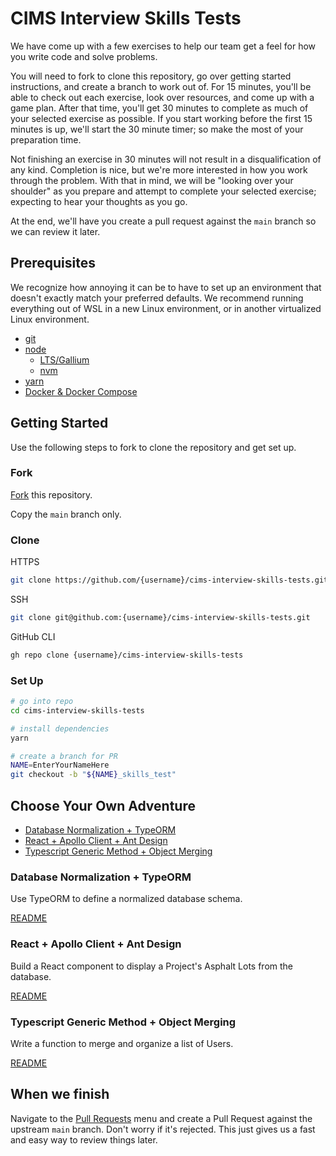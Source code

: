 # CIMS Interview Skills Tests <!-- omit in toc -->

We have come up with a few exercises to help our team get a feel for how you write code and solve problems.

You will need to fork to clone this repository, go over getting started instructions, and create a branch to work out of. For 15 minutes, you'll be able to check out each exercise, look over resources, and come up with a game plan. After that time, you'll get 30 minutes to complete as much of your selected exercise as possible. If you start working before the first 15 minutes is up, we'll start the 30 minute timer; so make the most of your preparation time.

Not finishing an exercise in 30 minutes will not result in a disqualification of any kind. Completion is nice, but we're more interested in how you work through the problem. With that in mind, we will be "looking over your shoulder" as you prepare and attempt to complete your selected exercise; expecting to hear your thoughts as you go.

At the end, we'll have you create a pull request against the `main` branch so we can review it later.

## Prerequisites <!-- omit in toc -->

We recognize how annoying it can be to have to set up an environment that doesn't exactly match your preferred defaults. We recommend running everything out of WSL in a new Linux environment, or in another virtualized Linux environment.

- [git](https://git-scm.com/downloads)
- [node](https://nodejs.org)
  - [LTS/Gallium](https://nodejs.org/download/release/v16.20.0/)
  - [nvm](https://github.com/nvm-sh/nvm?tab=readme-ov-file#installing-and-updating)
- [yarn](https://yarnpkg.com/getting-started/install)
- [Docker & Docker Compose](https://docs.docker.com/get-docker)

## Getting Started <!-- omit in toc -->

Use the following steps to fork to clone the repository and get set up.

### Fork <!-- omit in toc -->

[Fork](https://github.com/HorrocksEngineers/cims-interview-skills-tests/fork) this repository.

Copy the `main` branch only.

### Clone <!-- omit in toc -->

HTTPS

```bash
git clone https://github.com/{username}/cims-interview-skills-tests.git
```

SSH

```bash
git clone git@github.com:{username}/cims-interview-skills-tests.git
```

GitHub CLI

```bash
gh repo clone {username}/cims-interview-skills-tests
```

### Set Up <!-- omit in toc -->

```bash
# go into repo
cd cims-interview-skills-tests

# install dependencies
yarn

# create a branch for PR
NAME=EnterYourNameHere
git checkout -b "${NAME}_skills_test"
```

## Choose Your Own Adventure <!-- omit in toc -->

- [Database Normalization + TypeORM](#database-normalization--typeorm)
- [React + Apollo Client + Ant Design](#react--apollo-client--ant-design)
- [Typescript Generic Method + Object Merging](#typescript-generic-method--object-merging)

### Database Normalization + TypeORM

Use TypeORM to define a normalized database schema.

[README](/database-normalization-typeorm/README.md#background)

### React + Apollo Client + Ant Design

Build a React component to display a Project's Asphalt Lots from the database.

[README](/react-apollo-ant/README.md#background)

### Typescript Generic Method + Object Merging

Write a function to merge and organize a list of Users.

[README](/generic-object-merging/README.md#background)

## When we finish <!-- omit in toc -->

Navigate to the [Pull Requests](https://github.com/HorrocksEngineers/cims-interview-skills-tests/pulls) menu and create a Pull Request against the upstream `main` branch. Don't worry if it's rejected. This just gives us a fast and easy way to review things later.
